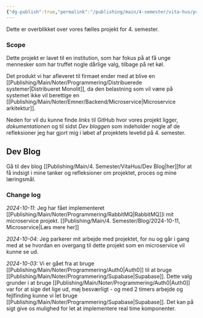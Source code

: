 ```yaml
---
{"dg-publish":true,"permalink":"/publishing/main/4-semester/vita-hus/projekt-vita-hus/","created":"2024-10-02T06:19:06.331+02:00"}
---
```


Dette er overblikket over vores fælles projekt for 4. semester.

### Scope
Dette projekt er lavet til en institution, som har fokus på at få unge mennesker som har truffet nogle dårlige valg, tilbage på ret køl. 

Det produkt vi har afleveret til firmaet ender med at blive en [[Publishing/Main/Noter/Programmering/Distribuerede systemer\|Distribueret Monolit]], da den belastning som vil være på systemet ikke vil berettige en [[Publishing/Main/Noter/Emner/Backend/Microservice\|Microservice arkitektur]].

Neden for vil du kunne finde *links* til GitHub hvor vores projekt ligger, *dokumentationen* og til sidst *Dev bloggen* som indeholder nogle af de refleksioner jeg har gjort mig i løbet af projektets levetid på 4. semester.


## Dev Blog
Gå til dev blog [[Publishing/Main/4. Semester/VitaHus/Dev Blog\|her]]for at få indsigt i mine tanker og refleksioner om projektet, proces og mine læringsmål.

### Change log

*2024-10-11*: Jeg har fået implementeret [[Publishing/Main/Noter/Programmering/RabbitMQ\|RabbitMQ]]i mit microservice projekt. [[Publishing/Main/4. Semester/Blog/2024-10-11, Microservice\|Læs mere her]]

*2024-10-04*: Jeg parkerer mit arbejde med projektet, for nu og går i gang med at se hvordan en overgang til dette projekt som en microservice vil kunne se ud.

*2024-10-03:* Vi er gået fra at bruge [[Publishing/Main/Noter/Programmering/Auth0\|Auth0]] til at bruge [[Publishing/Main/Noter/Programmering/Supabase\|Supabase]]. Dette valg grunder i at bruge [[Publishing/Main/Noter/Programmering/Auth0\|Auth0]] var for at sige det lige ud, møj besværligt - og med 2 timers arbejde og fejlfinding kunne vi let bruge [[Publishing/Main/Noter/Programmering/Supabase\|Supabase]]. Det kan på sigt give os mulighed for let at implementere real time komponenter.
